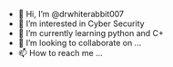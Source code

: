 - 👋 Hi, I’m @drwhiterabbit007
- 👀 I’m interested in Cyber Security
- 🌱 I’m currently learning python and C+
- 💞️ I’m looking to collaborate on ...
- 📫 How to reach me ...

<!---
drwhiterabbit007/drwhiterabbit007 is a ✨ special ✨ repository because its `README.md` (this file) appears on your GitHub profile.
You can click the Preview link to take a look at your changes.
--->
